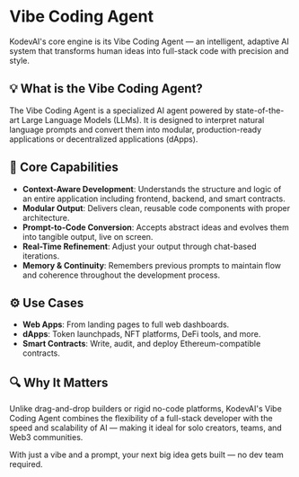 # Vibe Coding Agent

KodevAI's core engine is its Vibe Coding Agent — an intelligent, adaptive AI system that transforms human ideas into full-stack code with precision and style.

## 💡 What is the Vibe Coding Agent?

The Vibe Coding Agent is a specialized AI agent powered by state-of-the-art Large Language Models (LLMs). It is designed to interpret natural language prompts and convert them into modular, production-ready applications or decentralized applications (dApps).

## 🧠 Core Capabilities

* **Context-Aware Development**: Understands the structure and logic of an entire application including frontend, backend, and smart contracts.
* **Modular Output**: Delivers clean, reusable code components with proper architecture.
* **Prompt-to-Code Conversion**: Accepts abstract ideas and evolves them into tangible output, live on screen.
* **Real-Time Refinement**: Adjust your output through chat-based iterations.
* **Memory & Continuity**: Remembers previous prompts to maintain flow and coherence throughout the development process.

## ⚙️ Use Cases

* **Web Apps**: From landing pages to full web dashboards.
* **dApps**: Token launchpads, NFT platforms, DeFi tools, and more.
* **Smart Contracts**: Write, audit, and deploy Ethereum-compatible contracts.

## 🔍 Why It Matters

Unlike drag-and-drop builders or rigid no-code platforms, KodevAI's Vibe Coding Agent combines the flexibility of a full-stack developer with the speed and scalability of AI — making it ideal for solo creators, teams, and Web3 communities.

With just a vibe and a prompt, your next big idea gets built — no dev team required.